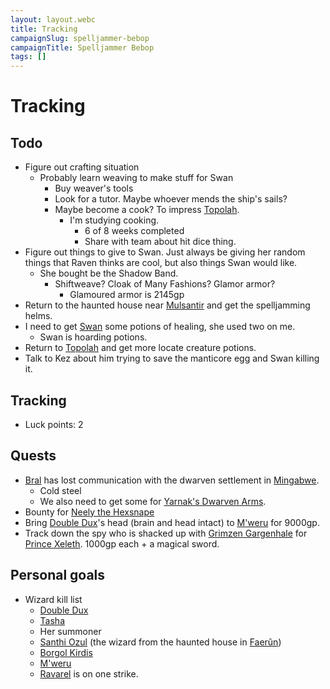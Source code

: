 ```yaml
---
layout: layout.webc
title: Tracking
campaignSlug: spelljammer-bebop
campaignTitle: Spelljammer Bebop
tags: []
---
```

# Tracking
## Todo

- Figure out crafting situation
	- Probably learn weaving to make stuff for Swan
		- Buy weaver's tools
		- Look for a tutor. Maybe whoever mends the ship's sails?
		- Maybe become a cook? To impress [Topolah](topolah.md).
			- I'm studying cooking.
				- 6 of 8 weeks completed
				- Share with team about hit dice thing.
- Figure out things to give to Swan. Just always be giving her random things that Raven thinks are cool, but also things Swan would like.
	- She bought be the Shadow Band.
		- Shiftweave? Cloak of Many Fashions? Glamor armor?
			- Glamoured armor is 2145gp
- Return to the haunted house near [Mulsantir](locations/mulsantir.md) and get the spelljamming helms.
- I need to get [Swan](swan.md) some potions of healing, she used two on me.
	- Swan is hoarding potions.
- Return to [Topolah](topolah.md) and get more locate creature potions.
- Talk to Kez about him trying to save the manticore egg and Swan killing it.
## Tracking

- Luck points: 2
## Quests

- [Bral](locations/the-rock-of-bral.md) has lost communication with the dwarven settlement in [Mingabwe](locations/mingabwe.md).
	- Cold steel
	- We also need to get some for [Yarnak's Dwarven Arms](locations/yarnaks-dwarven-arms.md).
- Bounty for [Neely the Hexsnape](npcs/neely-the-hexsnape.md)
- Bring [Double Dux](npcs/double-dux.md)'s head (brain and head intact) to [M'weru](npcs/mweru.md) for 9000gp.
- Track down the spy who is shacked up with [Grimzen Gargenhale](grimzin-gargenhale.md) for [Prince Xeleth](prince-xeleth.md). 1000gp each + a magical sword.
## Personal goals

- Wizard kill list
	- [Double Dux](npcs/double-dux.md)
	- [Tasha](npcs/tasha.md)
	- Her summoner
	- [Santhi Ozul](npcs/santhi-ozul.md) (the wizard from the haunted house in [Faerûn](locations/faerun.md))
	- [Borgol Kirdis](npcs/borgol-kirdis.md)
	- [M'weru](npcs/mweru.md)
	- [Ravarel](pcs/ravarel-deshent.md) is on one strike.
